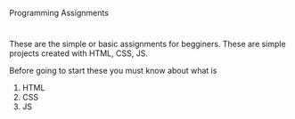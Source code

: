 Programming Assignments
#
These are the simple or basic assignments for begginers.
These are simple projects created with HTML, CSS, JS.

Before going to start these you must know about what is 
1. HTML
2. CSS
3. JS
